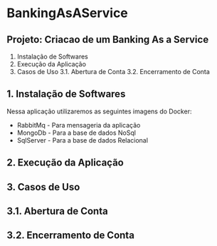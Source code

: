 # BankingAsAService

## Projeto: Criacao de um Banking As a Service
1. Instalação de Softwares 
2. Execução da Aplicação
3. Casos de Uso
3.1. Abertura de Conta
3.2. Encerramento de Conta

## 1. Instalação de Softwares
Nessa aplicação utilizaremos as seguintes imagens do Docker:
- RabbitMq - Para mensageria da aplicação
- MongoDb - Para a base de dados NoSql
- SqlServer - Para a base de dados Relacional

## 2. Execução da Aplicação
## 3. Casos de Uso
## 3.1. Abertura de Conta
## 3.2. Encerramento de Conta
